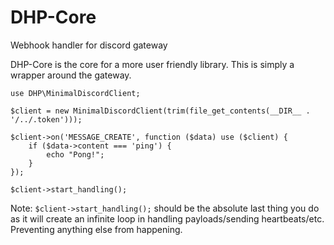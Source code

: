 # DHP-Core
Webhook handler for discord gateway

DHP-Core is the core for a more user friendly library. This is simply a wrapper around the gateway.

```
use DHP\MinimalDiscordClient;

$client = new MinimalDiscordClient(trim(file_get_contents(__DIR__ . '/../.token')));

$client->on('MESSAGE_CREATE', function ($data) use ($client) {
    if ($data->content === 'ping') {
        echo "Pong!";
    }
});

$client->start_handling();
```
Note: `$client->start_handling();` should be the absolute last thing you do as it will create an infinite loop in handling payloads/sending heartbeats/etc. Preventing anything else from happening.